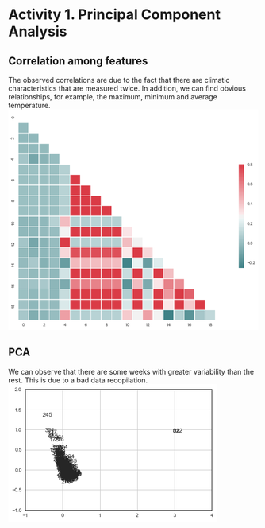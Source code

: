 # Activity 1. Principal Component Analysis

## Correlation among features

The observed correlations are due to the fact that there are climatic characteristics that are measured twice. In addition, we can find obvious relationships, for example, the maximum, minimum and average temperature.
![Correlation among features](correlation.png)

## PCA
We can observe that there are some weeks with greater variability than the rest. This is due to a bad data recopilation.
![PCA results](pca.png)
